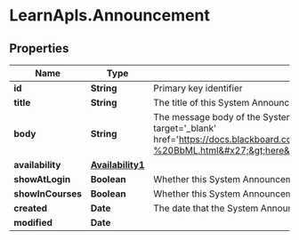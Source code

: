 # LearnApIs.Announcement

## Properties
Name | Type | Description | Notes
------------ | ------------- | ------------- | -------------
**id** | **String** | Primary key identifier | [optional] 
**title** | **String** | The title of this System Announcement. | [optional] 
**body** | **String** | The message body of the System Announcement. This field supports BbML; see &lt;a target&#x3D;&#x27;_blank&#x27; href&#x3D;&#x27;https://docs.blackboard.com/learn/REST/Blackboard%20Markup%20Language%20-%20BbML.html&#x27;&gt;here&lt;/a&gt; for more information. | [optional] 
**availability** | [**Availability1**](Availability1.md) |  | [optional] 
**showAtLogin** | **Boolean** | Whether this System Announcement should be displayed on the login page. | [optional] 
**showInCourses** | **Boolean** | Whether this System Announcement should be displayed on courses. | [optional] 
**created** | **Date** | The date that the System Announcement was created. | [optional] 
**modified** | **Date** |  | [optional] 
